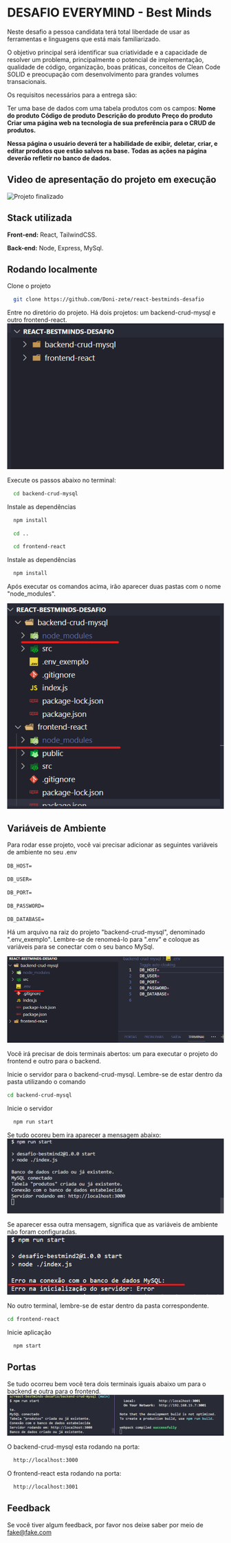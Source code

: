 
# DESAFIO EVERYMIND - Best Minds

Neste desafio a pessoa candidata terá total liberdade de usar as ferramentas e linguagens que está mais familiarizado.

O objetivo principal será identificar sua criatividade e a capacidade de resolver um problema, principalmente o potencial de implementação, qualidade de código, organização, boas práticas, conceitos de Clean Code SOLID e preocupação com desenvolvimento para grandes volumes transacionais.

Os requisitos necessários para a entrega são:

Ter uma base de dados com uma tabela produtos com os campos:
**Nome do produto**
**Código de produto**
**Descrição do produto**
**Preço do produto**
**Criar uma página web na tecnologia de sua preferência para o CRUD de produtos.**

**Nessa página o usuário deverá ter a habilidade de exibir,** **deletar, criar, e editar produtos que estão salvos na base.**
**Todas as ações na página deverão refletir no banco de dados.**


## Video de apresentação do projeto em execução
![Projeto finalizado](https://youtu.be/1duhHda-bdI)

## Stack utilizada

**Front-end:** React, TailwindCSS.

**Back-end:** Node, Express, MySql.


## Rodando localmente

Clone o projeto

```bash
  git clone https://github.com/Doni-zete/react-bestminds-desafio
```


Entre no diretório do projeto. Há dois projetos: um backend-crud-mysql e outro frontend-react. 
![Projeto](https://github.com/Doni-zete/react-bestminds-desafio/blob/main/img/baixado.png)


Execute os passos abaixo no terminal:

```bash
  cd backend-crud-mysql
```

Instale as dependências

```bash
  npm install
```

```bash
  cd ..
```


```bash
  cd frontend-react
```

Instale as dependências

```bash
  npm install
```

Após executar os comandos acima, irão aparecer duas pastas com o nome "node_modules".

![Dependencia instalada](https://github.com/Doni-zete/react-bestminds-desafio/blob/main/img/dependencias.png)

## Variáveis de Ambiente

Para rodar esse projeto, você vai precisar adicionar as seguintes variáveis de ambiente no seu .env

`DB_HOST=`

`DB_USER=`

`DB_PORT=`

`DB_PASSWORD=`

`DB_DATABASE=`

Há um arquivo na raiz do projeto "backend-crud-mysql", denominado ".env_exemplo". Lembre-se de renomeá-lo para ".env" e coloque as variáveis para se conectar com o seu banco MySql.


![Dotenv](https://github.com/Doni-zete/react-bestminds-desafio/blob/main/img/dot.png)




Você irá precisar de dois terminais abertos: um para executar o projeto do frontend e outro para o backend.

Inicie o servidor para o backend-crud-mysql. Lembre-se de estar dentro da pasta utilizando o comando 

```bash
cd backend-crud-mysql
```
Inicie o servidor
```bash
  npm run start
```

Se tudo ocoreu bem ira aparecer a mensagem abaixo:
![Rodando](https://github.com/Doni-zete/react-bestminds-desafio/blob/main/img/rodar.png)


Se aparecer essa outra mensagem, significa que as variáveis de ambiente não foram configuradas.
![Dotenv não configurado](https://github.com/Doni-zete/react-bestminds-desafio/blob/main/img/erro.png)




No outro terminal, lembre-se de estar dentro da pasta correspondente.

```bash
cd frontend-react
```
Inicie aplicação
```bash
  npm start
```

## Portas
Se tudo ocorreu bem você tera dois terminais iguais abaixo um para o backend e outra para o frontend.
![Sucesso backend e frontend rodando](https://github.com/Doni-zete/react-bestminds-desafio/blob/main/img/dois-rodando.png)


O backend-crud-mysql esta rodando na porta:

```bash
  http://localhost:3000
```

O frontend-react esta rodando na porta:

```bash
  http://localhost:3001
```




## Feedback

Se você tiver algum feedback, por favor nos deixe saber por meio de fake@fake.com

